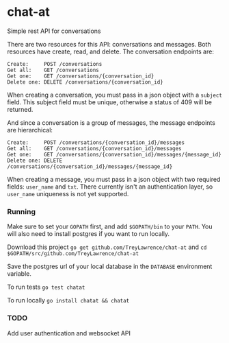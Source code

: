 # chat-at
Simple rest API for conversations

There are two resources for this API: conversations and messages. Both
resources have create, read, and delete. The conversation endpoints are:
```
Create:     POST /conversations
Get all:    GET /conversations
Get one:    GET /conversations/{conversation_id}
Delete one: DELETE /conversations/{conversation_id}
```

When creating a conversation, you must pass in a json object with a `subject` field.
This subject field must be unique, otherwise a status of 409 will be returned.

And since a conversation is a group of messages, the message endpoints are hierarchical:
```
Create:     POST /conversations/{conversation_id}/messages
Get all:    GET /conversations/{conversation_id}/messages
Get one:    GET /conversations/{conversation_id}/messages/{message_id}
Delete one: DELETE /conversations/{conversation_id}/messages/{message_id}
```

When creating a message, you must pass in a json object with two required fields:
`user_name` and `txt`. There currently isn't an authentication layer, so `user_name` uniqueness is not yet supported.

### Running
Make sure to set your `GOPATH` first, and add `$GOPATH/bin` to your `PATH`. You will also need to install postgres if you want to run locally.

Download this project `go get github.com/TreyLawrence/chat-at` and `cd $GOPATH/src/github.com/TreyLawrence/chat-at`

Save the postgres url of your local database in the `DATABASE` environment variable.

To run tests `go test chatat`

To run locally `go install chatat && chatat`

### TODO
Add user authentication and websocket API
